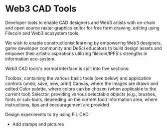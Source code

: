 # Web3 CAD Tools

Developer tools to enable CAD designers and Web3 artists with on-chain and open source raster graphics editor for free form drawing, editing using Filecoin and Web3 ecosystem tools.

We wish to enable constructionist learning by empowering Web3 designers, game developer community and DeSci educators to build design assets and empower their artistic aspirations utilizing filecoin/IPFS's strengths in information eco-system.

Web3 CAD tools's normal interface is split into five sections:

Toolbox, containing the various basic tools (see below) and application controls (undo, save, new, print)
Canvas, where the images are drawn and edited
Color palette, where colors can be chosen (when applicable to the current tool)
Selector, providing various selectable objects (e.g., brushes, fonts or sub-tools, depending on the current tool)
Information area, where instructions, tips and encouragement are provided


Design experiments to try using FIL CAD

- Add stamps and pictures
